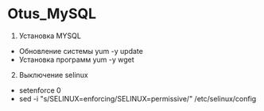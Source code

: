 # Otus_MySQL
1. Установка MYSQL
- Обновление системы yum -y update
- Установка программ yum -y wget
 2. Выключение selinux
- setenforce 0
- sed -i "s/SELINUX=enforcing/SELINUX=permissive/" /etc/selinux/config
